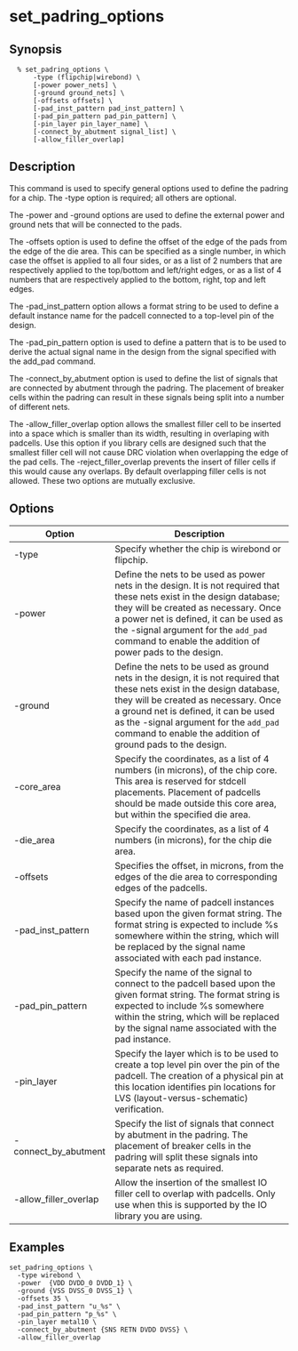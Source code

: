 # set_padring_options
## Synopsis
```
  % set_padring_options \
      -type (flipchip|wirebond) \
      [-power power_nets] \
      [-ground ground_nets] \
      [-offsets offsets] \
      [-pad_inst_pattern pad_inst_pattern] \
      [-pad_pin_pattern pad_pin_pattern] \
      [-pin_layer pin_layer_name] \
      [-connect_by_abutment signal_list] \
      [-allow_filler_overlap]
```
## Description

This command is used to specify general options used to define the padring for a chip. The -type option is required; all others are optional.

The -power and -ground options are used to define the external power and ground nets that will be connected to the pads.

The -offsets option is used to define the offset of the edge of the pads from the edge of the die area. This can be specified as a single number, in which case the offset is applied to all four sides, or as a list of 2 numbers that are respectively applied to the top/bottom and left/right edges, or as a list of 4 numbers that are respectively applied to the bottom, right, top and left edges.

The -pad_inst_pattern option allows a format string to be used to define a default instance name for the padcell connected to a top-level pin of the design.

The -pad_pin_pattern option is used to define a pattern that is to be used to derive the actual signal name in the design from the signal specified with the add_pad command.

The -connect_by_abutment option is used to define the list of signals that are connected by abutment through the padring. The placement of breaker cells within the padring can result in these signals being split into a number of different nets.

The -allow_filler_overlap option allows the smallest filler cell to be inserted into a space which is smaller than its width, resulting in overlaping with padcells. Use this option if you library cells are designed such that the smallest filler cell will not cause DRC violation when overlapping the edge of the pad cells. The -reject_filler_overlap prevents the insert of filler cells if this would cause any overlaps. By default overlapping filler cells is not allowed. These two options are mutually exclusive.

## Options

| Option | Description |
| --- | --- |
| -type | Specify whether the chip is wirebond or flipchip. |
|  -power | Define the nets to be used as power nets in the design. It is not required that these nets exist in the design database; they will be created as necessary. Once a power net is defined, it can be used as the -signal argument for the ```add_pad``` command to enable the addition of power pads to the design. |
| -ground | Define the nets to be used as ground nets in the design, it is not required that these nets exist in the design database, they will be created as necessary. Once a ground net is defined, it can be used as the -signal argument for the ```add_pad``` command to enable the addition of ground pads to the design. |
| -core_area | Specify the coordinates, as a list of 4 numbers (in microns), of the chip core. This area is reserved for stdcell placements. Placement of padcells should be made outside this core area, but within the specified die area. |
| -die_area | Specify the coordinates, as a list of 4 numbers (in microns), for the chip die area. |
| -offsets | Specifies the offset, in microns, from the edges of the die area to corresponding edges of the padcells. |
| -pad_inst_pattern | Specify the name of padcell instances based upon the given format string. The format string is expected to include %s somewhere within the string, which will be replaced by the signal name associated with each pad instance. |
| -pad_pin_pattern | Specify the name of the signal to connect to the padcell based upon the given format string. The format string is expected to include %s somewhere within the string, which will be replaced by the signal name associated with the pad instance. |
| -pin_layer | Specify the layer which is to be used to create a top level pin over the pin of the padcell. The creation of a physical pin at this location identifies pin locations for LVS (layout-versus-schematic) verification. |
| -connect_by_abutment | Specify the list of signals that connect by abutment in the padring. The placement of breaker cells in the padring will split these signals into separate nets as required. |
| -allow_filler_overlap | Allow the insertion of the smallest IO filler cell to overlap with padcells. Only use when this is supported by the IO library you are using. |

## Examples
```
set_padring_options \
  -type wirebond \
  -power  {VDD DVDD_0 DVDD_1} \
  -ground {VSS DVSS_0 DVSS_1} \
  -offsets 35 \
  -pad_inst_pattern "u_%s" \
  -pad_pin_pattern "p_%s" \
  -pin_layer metal10 \
  -connect_by_abutment {SNS RETN DVDD DVSS} \
  -allow_filler_overlap

```

